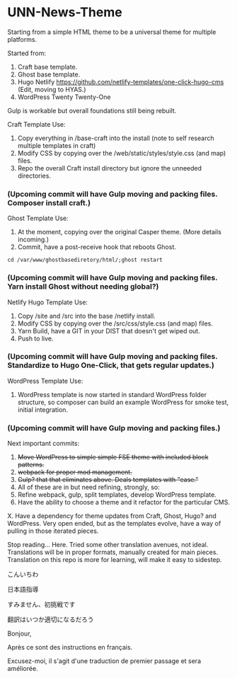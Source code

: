 # UNN-News-Theme
Starting from a simple HTML theme to be a universal theme for multiple platforms.

Started from:
1. Craft base template.
2. Ghost base template.
3. Hugo Netlify https://github.com/netlify-templates/one-click-hugo-cms (Edit, moving to HYAS.)
4. WordPress Twenty Twenty-One

Gulp is workable but overall foundations still being rebuilt.

Craft Template Use:
1. Copy everything in /base-craft into the install (note to self research multiple templates in craft)
2. Modify CSS by copying over the /web/static/styles/style.css (and map) files.
3. Repo the overall Craft install directory but ignore the unneeded directories.  
### (Upcoming commit will have Gulp moving and packing files. Composer install craft.)

Ghost Template Use:
1. At the moment, copying over the original Casper theme. (More details incoming.)
2. Commit, have a post-receive hook that reboots Ghost. 
```
cd /var/www/ghostbasediretory/html/;ghost restart
```
### (Upcoming commit will have Gulp moving and packing files. Yarn install Ghost without needing global?)

Netlify Hugo Template Use:
1. Copy /site and /src into the base /netlify install.
2. Modify CSS by copying over the /src/css/style.css (and map) files.
3. Yarn Build, have a GIT in your DIST that doesn't get wiped out. 
4. Push to live.
### (Upcoming commit will have Gulp moving and packing files. Standardize to Hugo One-Click, that gets regular updates.)

WordPress Template Use:
1. WordPress template is now started in standard WordPress folder structure, so composer can build an example WordPress for smoke test, initial integration.
### (Upcoming commit will have Gulp moving and packing files.)

Next important commits:
1. ~~Move WordPress to simple simple FSE theme with included block patterns.~~
2. ~~webpack for proper mod management.~~
3. ~~Gulp? that that eliminates above. Deals templates with "ease."~~
3. All of these are in but need refining, strongly, so:
3. Refine webpack, gulp, split templates, develop WordPress template.
4. Have the ability to choose a theme and it refactor for the particular CMS. 

X. Have a dependency for theme updates from Craft, Ghost, Hugo? and WordPress. Very open ended, but as the templates evolve, have a way of pulling in those iterated pieces.


Stop reading... Here.
Tried some other translation avenues, not ideal. Translations will be in proper formats, manually created for main pieces. Translation on this repo is more for learning, will make it easy to sidestep.

こんいちわ

日本語指導

すみません、初挑戦です 

翻訳はいつか適切になるだろう

Bonjour, 

Après ce sont des instructions en français.

Excusez-moi, il s'agit d'une traduction de premier passage et sera améliorée.